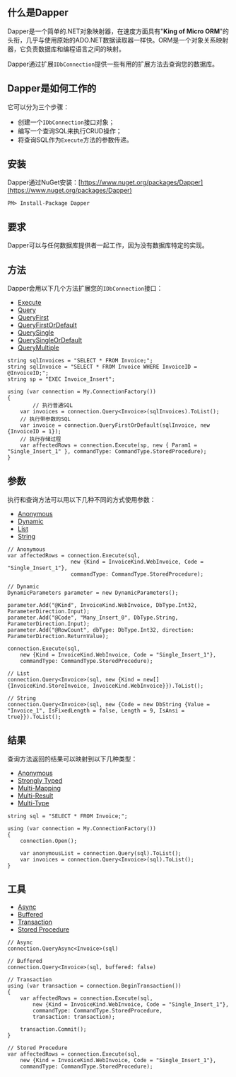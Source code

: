 ## 什么是Dapper

Dapper是一个简单的.NET对象映射器，在速度方面具有"**King of Micro ORM**"的头衔，几乎与使用原始的ADO.NET数据读取器一样快。ORM是一个对象关系映射器，它负责数据库和编程语言之间的映射。

Dapper通过扩展`IDbConnection`提供一些有用的扩展方法去查询您的数据库。

## Dapper是如何工作的

它可以分为三个步骤：
* 创建一个`IDbConnection`接口对象；
* 编写一个查询SQL来执行CRUD操作；
* 将查询SQL作为`Execute`方法的参数传递。

## 安装

Dapper通过NuGet安装：[https://www.nuget.org/packages/Dapper](https://www.nuget.org/packages/Dapper)

```
PM> Install-Package Dapper
```
## 要求

Dapper可以与任何数据库提供者一起工作，因为没有数据库特定的实现。

## 方法

Dapper会用以下几个方法扩展您的`IDbConnection`接口：

* [Execute](methods-execute.md)
* [Query](#)
* [QueryFirst](#)
* [QueryFirstOrDefault](#)
* [QuerySingle](#)
* [QuerySingleOrDefault](#)
* [QueryMultiple](#)

```
string sqlInvoices = "SELECT * FROM Invoice;";
string sqlInvoice = "SELECT * FROM Invoice WHERE InvoiceID = @InvoiceID;";
string sp = "EXEC Invoice_Insert";

using (var connection = My.ConnectionFactory())
{
        // 执行普通SQL
	var invoices = connection.Query<Invoice>(sqlInvoices).ToList();
	// 执行带参数的SQL
	var invoice = connection.QueryFirstOrDefault(sqlInvoice, new {InvoiceID = 1});
	// 执行存储过程 
	var affectedRows = connection.Execute(sp, new { Param1 = "Single_Insert_1" }, commandType: CommandType.StoredProcedure);
}
```

## 参数

执行和查询方法可以用以下几种不同的方式使用参数：

* [Anonymous](#) 
* [Dynamic](#) 
* [List](#) 
* [String](#)

```
// Anonymous
var affectedRows = connection.Execute(sql,
                    new {Kind = InvoiceKind.WebInvoice, Code = "Single_Insert_1"},
                    commandType: CommandType.StoredProcedure);

// Dynamic
DynamicParameters parameter = new DynamicParameters();

parameter.Add("@Kind", InvoiceKind.WebInvoice, DbType.Int32, ParameterDirection.Input);
parameter.Add("@Code", "Many_Insert_0", DbType.String, ParameterDirection.Input);
parameter.Add("@RowCount", dbType: DbType.Int32, direction: ParameterDirection.ReturnValue);

connection.Execute(sql,
	new {Kind = InvoiceKind.WebInvoice, Code = "Single_Insert_1"},
	commandType: CommandType.StoredProcedure);

// List
connection.Query<Invoice>(sql, new {Kind = new[] {InvoiceKind.StoreInvoice, InvoiceKind.WebInvoice}}).ToList();

// String
connection.Query<Invoice>(sql, new {Code = new DbString {Value = "Invoice_1", IsFixedLength = false, Length = 9, IsAnsi = true}}).ToList();
```

## 结果

查询方法返回的结果可以映射到以下几种类型：

* [Anonymous](#)
* [Strongly Typed](#)
* [Multi-Mapping](#)
* [Multi-Result](#)
* [Multi-Type](#)

```
string sql = "SELECT * FROM Invoice;";

using (var connection = My.ConnectionFactory())
{
    connection.Open();

    var anonymousList = connection.Query(sql).ToList();
    var invoices = connection.Query<Invoice>(sql).ToList();
}
```

## 工具

* [Async](#) 
* [Buffered](#) 
* [Transaction](#)
* [Stored Procedure](#) 

```
// Async
connection.QueryAsync<Invoice>(sql)

// Buffered
connection.Query<Invoice>(sql, buffered: false)

// Transaction
using (var transaction = connection.BeginTransaction())
{
	var affectedRows = connection.Execute(sql,
		new {Kind = InvoiceKind.WebInvoice, Code = "Single_Insert_1"},
		commandType: CommandType.StoredProcedure,
		transaction: transaction);

	transaction.Commit();
}

// Stored Procedure
var affectedRows = connection.Execute(sql,
	new {Kind = InvoiceKind.WebInvoice, Code = "Single_Insert_1"},
	commandType: CommandType.StoredProcedure);
```